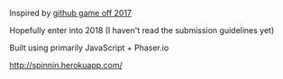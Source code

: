 Inspired by [github game off 2017](https://github.com/blog/2483-game-off-2017-winners)

Hopefully enter into 2018 (I haven't read the submission guidelines yet)

Built using primarily JavaScript + Phaser.io 

http://spinnin.herokuapp.com/

